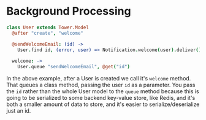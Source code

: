 # Background Processing

``` coffeescript
class User extends Tower.Model
  @after "create", "welcome"

  @sendWelcomeEmail: (id) ->
    User.find id, (error, user) => Notification.welcome(user).deliver()
    
  welcome: ->
    User.queue "sendWelcomeEmail", @get("id")
```

In the above example, after a User is created we call it's `welcome` method.  That queues a class method, passing the user `id` as a parameter.  You pass the `id` rather than the whole User model to the `queue` method because this is going to be serialized to some backend key-value store, like Redis, and it's both a smaller amount of data to store, and it's easier to serialize/deserialize just an id.